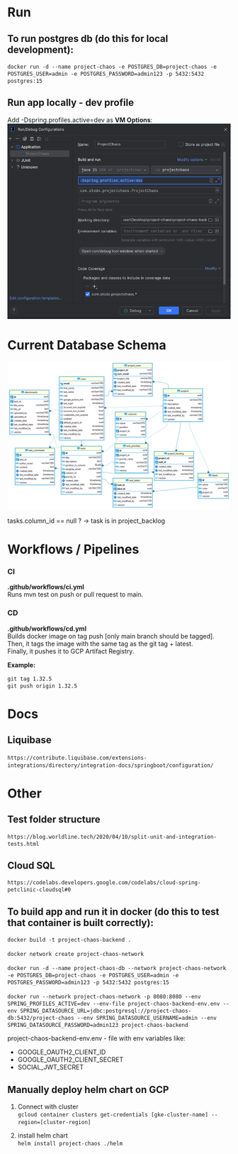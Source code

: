 # Run

## To run postgres db (do this for local development):

```
docker run -d --name project-chaos -e POSTGRES_DB=project-chaos -e POSTGRES_USER=admin -e POSTGRES_PASSWORD=admin123 -p 5432:5432 postgres:15
```

## Run app locally - dev profile

Add -Dspring.profiles.active=dev as **VM Options**:
![img.png](docs/images/dev-profile.png)

# Current Database Schema

![Alt text](docs/images/db_schema.png)

tasks.column_id == null ? -> task is in project_backlog

# Workflows / Pipelines

### CI

**.github/workflows/ci.yml**  
Runs mvn test on push or pull request to main.

### CD

**.github/workflows/cd.yml**  
Builds docker image on tag push [only main branch should be tagged].  
Then, it tags the image with the same tag as the git tag + latest.  
Finally, it pushes it to GCP Artifact Registry.

**Example:**

```declarative
git tag 1.32.5
git push origin 1.32.5
```

# Docs

## Liquibase

`https://contribute.liquibase.com/extensions-integrations/directory/integration-docs/springboot/configuration/`

# Other

## Test folder structure

```
https://blog.worldline.tech/2020/04/10/split-unit-and-integration-tests.html
```

## Cloud SQL

```
https://codelabs.developers.google.com/codelabs/cloud-spring-petclinic-cloudsql#0
```

## To build app and run it in docker (do this to test that container is built correctly):

```
docker build -t project-chaos-backend .

docker network create project-chaos-network

docker run -d --name project-chaos-db --network project-chaos-network -e POSTGRES_DB=project-chaos -e POSTGRES_USER=admin -e POSTGRES_PASSWORD=admin123 -p 5432:5432 postgres:15

docker run --network project-chaos-network -p 8080:8080 --env SPRING_PROFILES_ACTIVE=dev --env-file project-chaos-backend-env.env --env SPRING_DATASOURCE_URL=jdbc:postgresql://project-chaos-db:5432/project-chaos --env SPRING_DATASOURCE_USERNAME=admin --env SPRING_DATASOURCE_PASSWORD=admin123 project-chaos-backend
```

project-chaos-backend-env.env - file with env variables like:

- GOOGLE_OAUTH2_CLIENT_ID
- GOOGLE_OAUTH2_CLIENT_SECRET
- SOCIAL_JWT_SECRET

## Manually deploy helm chart on GCP
1. Connect with cluster  
```gcloud container clusters get-credentials [gke-cluster-name] --region=[cluster-region]```


2. install helm chart    
   ```helm install project-chaos ./helm```
